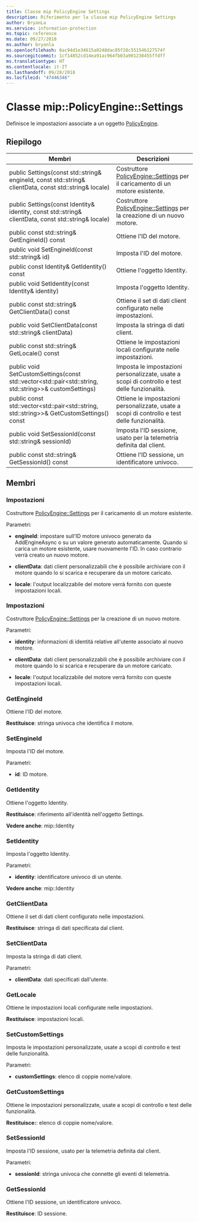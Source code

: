 ```yaml
---
title: Classe mip PolicyEngine Settings
description: Riferimento per la classe mip PolicyEngine Settings
author: BryanLa
ms.service: information-protection
ms.topic: reference
ms.date: 09/27/2018
ms.author: bryanla
ms.openlocfilehash: 6ac94d1e34615a0248dac85f28c55154b127574f
ms.sourcegitcommit: 1cf14852cd14ea91ac964fb03a901238455ffdff
ms.translationtype: HT
ms.contentlocale: it-IT
ms.lasthandoff: 09/28/2018
ms.locfileid: "47446346"
---
```

# <a name="class-mippolicyenginesettings"></a>Classe mip::PolicyEngine::Settings 
Definisce le impostazioni associate a un oggetto [PolicyEngine](class_mip_policyengine.md).
  
## <a name="summary"></a>Riepilogo
 Membri                        | Descrizioni                                
--------------------------------|---------------------------------------------
 public Settings(const std::string& engineId, const std::string& clientData, const std::string& locale)  |  Costruttore [PolicyEngine::Settings](class_mip_policyengine_settings.md) per il caricamento di un motore esistente.
 public Settings(const Identity& identity, const std::string& clientData, const std::string& locale)  |  Costruttore [PolicyEngine::Settings](class_mip_policyengine_settings.md) per la creazione di un nuovo motore.
 public const std::string& GetEngineId() const  |  Ottiene l'ID del motore.
 public void SetEngineId(const std::string& id)  |  Imposta l'ID del motore.
 public const Identity& GetIdentity() const  |  Ottiene l'oggetto Identity.
 public void SetIdentity(const Identity& identity)  |  Imposta l'oggetto Identity.
 public const std::string& GetClientData() const  |  Ottiene il set di dati client configurato nelle impostazioni.
 public void SetClientData(const std::string& clientData)  |  Imposta la stringa di dati client.
 public const std::string& GetLocale() const  |  Ottiene le impostazioni locali configurate nelle impostazioni.
public void SetCustomSettings(const std::vector<std::pair<std::string, std::string>>& customSettings)  |  Imposta le impostazioni personalizzate, usate a scopi di controllo e test delle funzionalità.
public const std::vector<std::pair<std::string, std::string>>& GetCustomSettings() const  |  Ottiene le impostazioni personalizzate, usate a scopi di controllo e test delle funzionalità.
 public void SetSessionId(const std::string& sessionId)  |  Imposta l'ID sessione, usato per la telemetria definita dal client.
 public const std::string& GetSessionId() const  |  Ottiene l'ID sessione, un identificatore univoco.
  
## <a name="members"></a>Membri
  
### <a name="settings"></a>Impostazioni
Costruttore [PolicyEngine::Settings](class_mip_policyengine_settings.md) per il caricamento di un motore esistente.

Parametri:  
* **engineId**: impostare sull'ID motore univoco generato da AddEngineAsync o su un valore generato automaticamente. Quando si carica un motore esistente, usare nuovamente l'ID. In caso contrario verrà creato un nuovo motore. 


* **clientData**: dati client personalizzabili che è possibile archiviare con il motore quando lo si scarica e recuperare da un motore caricato. 


* **locale**: l'output localizzabile del motore verrà fornito con queste impostazioni locali.


  
### <a name="settings"></a>Impostazioni
Costruttore [PolicyEngine::Settings](class_mip_policyengine_settings.md) per la creazione di un nuovo motore.

Parametri:  
* **identity**: informazioni di identità relative all'utente associato al nuovo motore. 


* **clientData**: dati client personalizzabili che è possibile archiviare con il motore quando lo si scarica e recuperare da un motore caricato. 


* **locale**: l'output localizzabile del motore verrà fornito con queste impostazioni locali.


  
### <a name="getengineid"></a>GetEngineId
Ottiene l'ID del motore.

  
**Restituisce**: stringa univoca che identifica il motore.
  
### <a name="setengineid"></a>SetEngineId
Imposta l'ID del motore.

Parametri:  
* **id**: ID motore.


  
### <a name="getidentity"></a>GetIdentity
Ottiene l'oggetto Identity.

  
**Restituisce**: riferimento all'identità nell'oggetto Settings. 
  
**Vedere anche**: mip::Identity
  
### <a name="setidentity"></a>SetIdentity
Imposta l'oggetto Identity.

Parametri:  
* **identity**: identificatore univoco di un utente. 


  
**Vedere anche**: mip::Identity
  
### <a name="getclientdata"></a>GetClientData
Ottiene il set di dati client configurato nelle impostazioni.

  
**Restituisce**: stringa di dati specificata dal client.
  
### <a name="setclientdata"></a>SetClientData
Imposta la stringa di dati client.

Parametri:  
* **clientData**: dati specificati dall'utente.


  
### <a name="getlocale"></a>GetLocale
Ottiene le impostazioni locali configurate nelle impostazioni.

  
**Restituisce**: impostazioni locali.
  
### <a name="setcustomsettings"></a>SetCustomSettings
Imposta le impostazioni personalizzate, usate a scopi di controllo e test delle funzionalità.

Parametri:  
* **customSettings**: elenco di coppie nome/valore.


  
### <a name="getcustomsettings"></a>GetCustomSettings
Ottiene le impostazioni personalizzate, usate a scopi di controllo e test delle funzionalità.

  
**Restituisce:**: elenco di coppie nome/valore.
  
### <a name="setsessionid"></a>SetSessionId
Imposta l'ID sessione, usato per la telemetria definita dal client.

Parametri:  
* **sessionId**: stringa univoca che connette gli eventi di telemetria.


  
### <a name="getsessionid"></a>GetSessionId
Ottiene l'ID sessione, un identificatore univoco.

  
**Restituisce**: ID sessione.